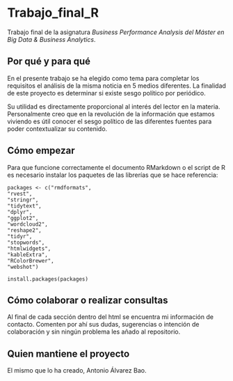# Trabajo_final_R
Trabajo final de la asignatura _Business Performance Analysis del Máster en Big Data & Business Analytics_.

## Por qué y para qué
En el presente trabajo se ha elegido como tema para completar los requisitos el análisis de la misma noticia en 5 medios diferentes. La finalidad de este proyecto es determinar si existe sesgo político por periódico.

Su utilidad es directamente proporcional al interés del lector en la materia. Personalmente creo que en la revolución de la información que estamos viviendo es útil conocer el sesgo político de las diferentes fuentes para poder contextualizar su contenido.

## Cómo empezar

Para que funcione correctamente el documento RMarkdown o el script de R es necesario instalar los paquetes de las librerías que se hace referencia:

```
packages <- c("rmdformats",
"rvest",
"stringr",
"tidytext",
"dplyr",
"ggplot2",
"wordcloud2",
"reshape2",
"tidyr",
"stopwords",
"htmlwidgets",
"kableExtra",
"RColorBrewer",
"webshot")

install.packages(packages)

```
## Cómo colaborar o realizar consultas
Al final de cada sección dentro del html se encuentra mi información de contacto. Comenten por ahí sus dudas, sugerencias o intención de colaboración y sin ningún problema les añado al repositorio.

## Quien mantiene el proyecto
El mismo que lo ha creado, Antonio Álvarez Bao.
